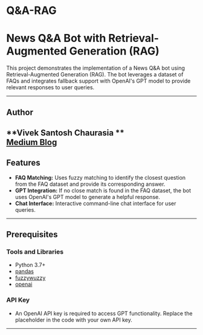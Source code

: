 # Q&amp;A-RAG
 

# News Q&A Bot with Retrieval-Augmented Generation (RAG)

This project demonstrates the implementation of a News Q&A bot using Retrieval-Augmented Generation (RAG). The bot leverages a dataset of FAQs and integrates fallback support with OpenAI's GPT model to provide relevant responses to user queries.

---

## Author
 
**Vivek Santosh Chaurasia **  
[Medium Blog](https://medium.com/@vivekschaurasia/building-a-news-q-a-bot-a-step-by-step-guide-to-real-time-retrieval-augmented-generation-rag-783630c580ab)  
---

## Features

- **FAQ Matching:** Uses fuzzy matching to identify the closest question from the FAQ dataset and provide its corresponding answer.
- **GPT Integration:** If no close match is found in the FAQ dataset, the bot uses OpenAI's GPT model to generate a helpful response.
- **Chat Interface:** Interactive command-line chat interface for user queries.

---

## Prerequisites

### Tools and Libraries
- Python 3.7+
- [pandas](https://pandas.pydata.org/)
- [fuzzywuzzy](https://github.com/seatgeek/fuzzywuzzy)
- [openai](https://platform.openai.com/docs)

### API Key
- An OpenAI API key is required to access GPT functionality. Replace the placeholder in the code with your own API key.

---




